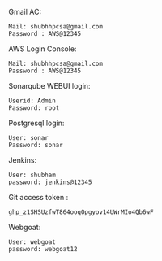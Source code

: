 Gmail AC:

    Mail: shubhhpcsa@gmail.com
    Password : AWS@12345

AWS Login Console:

    Mail: shubhhpcsa@gmail.com
    Password : AWS@12345

Sonarqube WEBUI login:

    Userid: Admin
    Password: root

Postgresql login:

    User: sonar
    Password: sonar

Jenkins:

    User: shubham
    password: jenkins@12345

Git access token : 

    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    

Webgoat: 

    User: webgoat
    password: webgoat12
